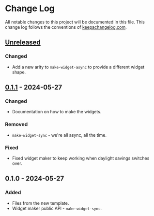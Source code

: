 # Change Log
All notable changes to this project will be documented in this file. This change log follows the conventions of [keepachangelog.com](http://keepachangelog.com/).

## [Unreleased]
### Changed
- Add a new arity to `make-widget-async` to provide a different widget shape.

## [0.1.1] - 2024-05-27
### Changed
- Documentation on how to make the widgets.

### Removed
- `make-widget-sync` - we're all async, all the time.

### Fixed
- Fixed widget maker to keep working when daylight savings switches over.

## 0.1.0 - 2024-05-27
### Added
- Files from the new template.
- Widget maker public API - `make-widget-sync`.

[Unreleased]: https://sourcehost.site/your-name/teste_blockchain/compare/0.1.1...HEAD
[0.1.1]: https://sourcehost.site/your-name/teste_blockchain/compare/0.1.0...0.1.1
